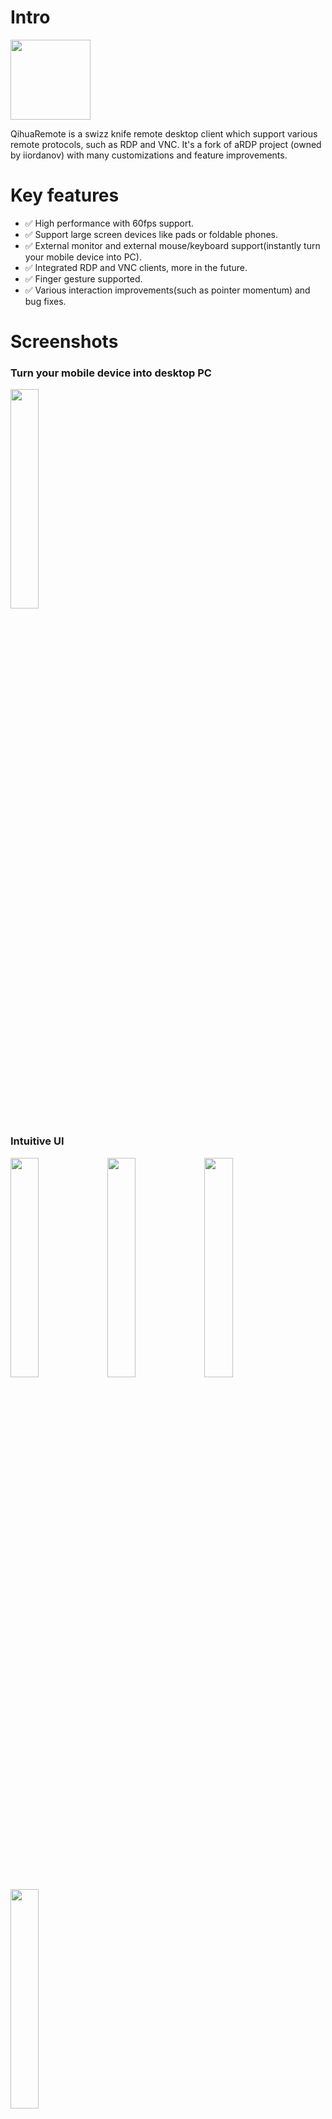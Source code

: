 # Intro
<img src="https://github.com/user-attachments/assets/b801786b-ff35-4a8c-91dd-127def5345e4" width="128">

QihuaRemote is a swizz knife remote desktop client which support various remote protocols, such as
RDP and VNC. It's a fork of aRDP project (owned by iiordanov) with many customizations and feature improvements.

# Key features
- ✅ High performance with 60fps support.
- ✅ Support large screen devices like pads or foldable phones.
- ✅ External monitor and external mouse/keyboard support(instantly turn your mobile device into PC).
- ✅ Integrated RDP and VNC clients, more in the future.
- ✅ Finger gesture supported.
- ✅ Various interaction improvements(such as pointer momentum) and bug fixes.

# Screenshots
### Turn your mobile device into desktop PC
<img src="https://github.com/user-attachments/assets/033553ac-9be0-4e92-908c-702765e260a0" width="30%">

### Intuitive UI
<img src="https://github.com/user-attachments/assets/66de57db-208b-474d-9bd7-e54362d0f014" width="30%">
<img src="https://github.com/user-attachments/assets/1ba4ef4c-8d61-403e-9539-bd99798cd187" width="30%">
<img src="https://github.com/user-attachments/assets/be2cc93a-6a07-4fa8-ac15-fed6c5358543" width="30%">
<img src="https://github.com/user-attachments/assets/58e6984b-5eb3-4a61-ac4f-85399aa135b7" width="30%">


# Prebuilt binary download
Support us by downloading from the market [here](https://a.app.qq.com/o/simple.jsp?pkgname=com.qihua.rmt)
